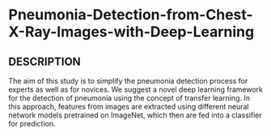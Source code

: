 # Pneumonia-Detection-from-Chest-X-Ray-Images-with-Deep-Learning

## DESCRIPTION
The aim of this study is to simplify the pneumonia detection process for experts as well as for novices. We suggest a novel deep learning framework for the detection of pneumonia using the concept of transfer learning. In this approach, features from images are extracted using different neural network models pretrained on ImageNet, which then are fed into a classifier for prediction.
